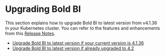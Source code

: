 # Upgrading Bold BI

This section explains how to upgrade Bold BI to latest version from v4.1.36 in your Kubernetes cluster. You can refer to the features and enhancements from this [Release Notes](https://www.boldbi.com/release-history/enterprise/).

* [Upgrade Bold BI to latest version if your current version is 4.1.36](../upgrade/4-1_upgrade.md)
* [Upgrade Bold BI to latest version if already upgraded to 4.2](../upgrade/4-2_upgrade.md)